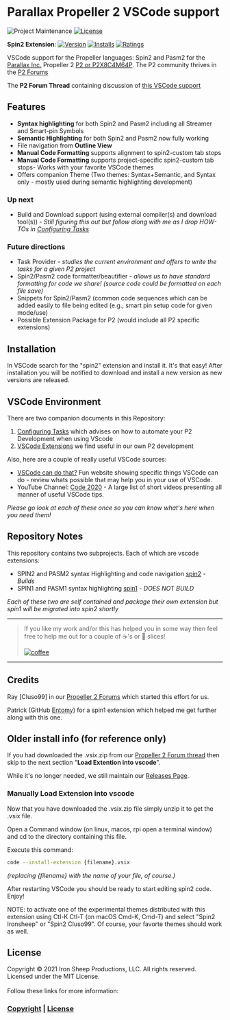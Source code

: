 # Parallax Propeller 2 VSCode support




![Project Maintenance][maintenance-shield]
[![License][license-shield]](LICENSE) 

**Spin2 Extension**: 
[![Version][marketplace-version]](https://marketplace.visualstudio.com/items?itemName=ironsheepproductionsllc.spin2) 
[![Installs][marketplace-installs]](https://marketplace.visualstudio.com/items?itemName=ironsheepproductionsllc.spin2) 
[![Ratings][marketplace-rating]](https://marketplace.visualstudio.com/items?itemName=ironsheepproductionsllc.spin2)



VSCode support for the Propeller languages: Spin2 and Pasm2 for the [Parallax Inc.](https://parallax.com) Propeller 2 [P2 or P2X8C4M64P](https://propeller.parallax.com/p2.html). The P2 community thrives in the [P2 Forums](https://forums.parallax.com/categories/propeller-2-multicore-microcontroller)

The **P2 Forum Thread** containing discussion of [this VSCode support](https://forums.parallax.com/discussion/170068/visual-studio-code-editor-for-p1-p2-spin-pasm#latest)

## Features

- **Syntax highlighting** for both Spin2 and Pasm2 including all Streamer and Smart-pin Symbols
- **Semantic Highlighting** for both Spin2 and Pasm2 now fully working
- File navigation from **Outline View**
- **Manual Code Formatting** supports alignment to spin2-custom tab stops
- **Manual Code Formatting** supports project-specific spin2-custom tab stops- Works with your favorite VSCode themes
- Offers companion Theme (Two themes: Syntax+Semantic, and Syntax only - mostly used during semantic highlighting development)

### Up next
- Build and Download support (using external compiler(s) and download tool(s)) - *Still figuring this out but follow along with me as I drop HOW-TOs in [Configuring Tasks](TASKS.md)*

### Future directions

- Task Provider - *studies the current environment and offers to write the tasks for a given P2 project*
- Spin2/Pasm2 code formatter/beautifier - *allows us to have standard formatting for code we share! (source code could be formatted on each file save)*
- Snippets for Spin2/Pasm2 (common code sequences which can be added easily to file being edited (e.g., smart pin setup code for given mode/use)
- Possible Extension Package for P2 (would include all P2 specific extensions)

## Installation

In VSCode search for the "spin2" extension and install it.  It's that easy!  After installation you will be notified to download and install a new version as new versions are released.

## VSCode Environment

There are two companion documents in this Repository:

1. [Configuring Tasks](TASKS.md) which advises on how to automate your P2 Development when using VScode
2. [VSCode Extensions](EXTENSIONS.md) we find useful in our own P2 development

Also, here are a couple of really useful VSCode sources:

- [VSCode can do that?](https://www.vscodecandothat.com/) Fun website showing specific things VSCode can do - review whats possible that may help you in your use of VSCode.
- YouTube Channel: [Code 2020](https://www.youtube.com/channel/UCyYh-eAr74avLwOyPa1dDNg) - A large list of short videos presenting all manner of useful VSCode tips.

*Please go look at each of these once so you can know what's here when you need them!*

## Repository Notes

This repository contains two subprojects. Each of which are vscode extensions:

- SPIN2 and PASM2 syntax Highlighting and code navigation [spin2](./spin2) - *Builds*
- SPIN1 and PASM1 syntax highlighting [spin1](./spin1) - *DOES NOT BUILD*

*Each of these two are self contained and package their own extension but spin1 will be migrated into spin2 shortly*


---

> If you like my work and/or this has helped you in some way then feel free to help me out for a couple of :coffee:'s or :pizza: slices! 
> 
> [![coffee](https://www.buymeacoffee.com/assets/img/custom_images/black_img.png)](https://www.buymeacoffee.com/ironsheep)

---


## Credits

Ray [Cluso99] in our [Propeller 2 Forums](https://forums.parallax.com/categories/propeller-2-multicore-microcontroller) which started this effort for us.

Patrick (GitHub [Entomy](https://github.com/Entomy)) for a spin1 extension which helped me get further along with this one.


## Older install info (for reference only)

If you had downloaded the .vsix.zip from our [Propeller 2 Forum thread](https://forums.parallax.com/discussion/170068/visual-studio-code-editor-for-p1-amp-p2-spin-amp-pasm#latest) then skip to the next section "**Load Extention into vscode**".

While it's no longer needed, we still maintain our [Releases Page](https://github.com/ironsheep/P2-vscode-extensions/releases).

### Manually Load Extension into vscode

Now that you have downloaded the .vsix.zip file simply unzip it to get the .vsix file.

Open a Command window (on linux, macos, rpi open a terminal window) and cd to the directory containing this file. 

Execute this command:

```bash
code --install-extension {filename}.vsix
```

*(replacing {filename} with the name of your file, of course.)*

After restarting VSCode you should be ready to start editing spin2 code.  Enjoy!

NOTE: to activate one of the experimental themes distributed with this extension using Ctl-K Ctl-T (on macOS Cmd-K, Cmd-T) and select "Spin2 Ironsheep" or "Spin2 Cluso99".  Of course, your favorte themes should work as well.



## License

Copyright © 2021 Iron Sheep Productions, LLC. All rights reserved.<br />
Licensed under the MIT License. <br>
<br>
Follow these links for more information:

### [Copyright](copyright) | [License](LICENSE)



[maintenance-shield]: https://img.shields.io/badge/maintainer-stephen%40ironsheep%2ebiz-blue.svg?style=for-the-badge

[marketplace-version]: https://vsmarketplacebadge.apphb.com/version-short/ironsheepproductionsllc.spin2.svg

[marketplace-installs]: https://vsmarketplacebadge.apphb.com/installs-short/ironsheepproductionsllc.spin2.svg

[marketplace-rating]: https://vsmarketplacebadge.apphb.com/rating-short/ironsheepproductionsllc.spin2.svg

[license-shield]: https://camo.githubusercontent.com/bc04f96d911ea5f6e3b00e44fc0731ea74c8e1e9/68747470733a2f2f696d672e736869656c64732e696f2f6769746875622f6c6963656e73652f69616e74726963682f746578742d646976696465722d726f772e7376673f7374796c653d666f722d7468652d6261646765
